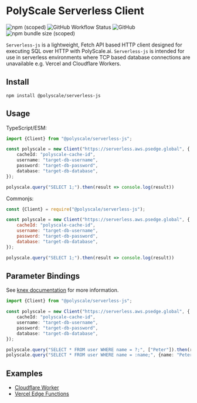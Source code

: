 # PolyScale Serverless Client

![npm (scoped)](https://img.shields.io/npm/v/@polyscale/serverless-js?color=%23b03348)
![GitHub Workflow Status](https://img.shields.io/github/actions/workflow/status/polyscale/serverless-js/publish.yml)
![GitHub](https://img.shields.io/github/license/polyscale/serverless-js)
![npm bundle size (scoped)](https://img.shields.io/bundlephobia/min/@polyscale/serverless-js)

`Serverless-js` is a lightweight, Fetch API based HTTP client designed for executing SQL over HTTP with PolyScale.ai. `Serverless-js` is intended for use in serverless environments where TCP based database connections are unavailable e.g. Vercel and Cloudflare Workers.

## Install

```
npm install @polyscale/serverless-js
```

## Usage

TypeScript/ESM:
```typescript
import {Client} from "@polyscale/serverless-js";

const polyscale = new Client("https://serverless.aws.psedge.global", {
    cacheId: "polyscale-cache-id",
    username: "target-db-username",
    password: "target-db-password",
    database: "target-db-database",
});

polyscale.query("SELECT 1;").then(result => console.log(result))
```

Commonjs: 
```javascript
const {Client} = require("@polyscale/serverless-js");

const polyscale = new Client("https://serverless.aws.psedge.global", {
    cacheId: "polyscale-cache-id",
    username: "target-db-username",
    password: "target-db-password",
    database: "target-db-database",
});

polyscale.query("SELECT 1;").then(result => console.log(result))
```

## Parameter Bindings

See [knex documentation](https://knexjs.org/guide/raw.html#raw-parameter-binding) for more information.

```typescript
import {Client} from "@polyscale/serverless-js";

const polyscale = new Client("https://serverless.aws.psedge.global", {
    cacheId: "polyscale-cache-id",
    username: "target-db-username",
    password: "target-db-password",
    database: "target-db-database",
});

polyscale.query("SELECT * FROM user WHERE name = ?;", ["Peter"]).then(result => console.log(result))
polyscale.query("SELECT * FROM user WHERE name = :name;", {name: "Peter"}).then(result => console.log(result))
```

## Examples

* [Cloudflare Worker](./examples/cloudflare-worker/)
* [Vercel Edge Functions](./examples/vercel-next/)